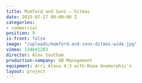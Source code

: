 ```yaml
---
title: Mumford and Sons — Ditmas
date: 2015-07-27 00:00:00 Z
categories:
- commercial
position: 9
is-front: false
image: "/uploads/mumford-and-sons-ditmas-wide.jpg"
vimeo: 134641283
director: Alex Southam
production-company: OB Management
equipment: Arri Alexa 4:3 with Kowa Anamorphic's
layout: project
---
```


